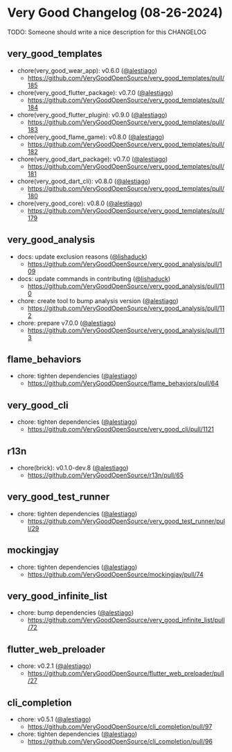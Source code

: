 # Very Good Changelog (08-26-2024)

TODO: Someone should write a nice description for this CHANGELOG

## very_good_templates
- chore(very_good_wear_app): v0.6.0 ([@alestiago](https://github.com/alestiago))
	- https://github.com/VeryGoodOpenSource/very_good_templates/pull/185
- chore(very_good_flutter_package): v0.7.0 ([@alestiago](https://github.com/alestiago))
	- https://github.com/VeryGoodOpenSource/very_good_templates/pull/184
- chore(very_good_flutter_plugin): v0.9.0 ([@alestiago](https://github.com/alestiago))
	- https://github.com/VeryGoodOpenSource/very_good_templates/pull/183
- chore(very_good_flame_game): v0.8.0 ([@alestiago](https://github.com/alestiago))
	- https://github.com/VeryGoodOpenSource/very_good_templates/pull/182
- chore(very_good_dart_package): v0.7.0 ([@alestiago](https://github.com/alestiago))
	- https://github.com/VeryGoodOpenSource/very_good_templates/pull/181
- chore(very_good_dart_cli): v0.8.0 ([@alestiago](https://github.com/alestiago))
	- https://github.com/VeryGoodOpenSource/very_good_templates/pull/180
- chore(very_good_core): v0.8.0 ([@alestiago](https://github.com/alestiago))
	- https://github.com/VeryGoodOpenSource/very_good_templates/pull/179

## very_good_analysis
- docs: update exclusion reasons ([@lishaduck](https://github.com/lishaduck))
	- https://github.com/VeryGoodOpenSource/very_good_analysis/pull/109
- docs: update commands in contributing ([@lishaduck](https://github.com/lishaduck))
	- https://github.com/VeryGoodOpenSource/very_good_analysis/pull/110
- chore: create tool to bump analysis version ([@alestiago](https://github.com/alestiago))
	- https://github.com/VeryGoodOpenSource/very_good_analysis/pull/112
- chore: prepare v7.0.0 ([@alestiago](https://github.com/alestiago))
	- https://github.com/VeryGoodOpenSource/very_good_analysis/pull/113

## flame_behaviors
- chore: tighten dependencies ([@alestiago](https://github.com/alestiago))
	- https://github.com/VeryGoodOpenSource/flame_behaviors/pull/64

## very_good_cli
- chore: tighten dependencies ([@alestiago](https://github.com/alestiago))
	- https://github.com/VeryGoodOpenSource/very_good_cli/pull/1121

## r13n
- chore(brick): v0.1.0-dev.8 ([@alestiago](https://github.com/alestiago))
	- https://github.com/VeryGoodOpenSource/r13n/pull/65

## very_good_test_runner
- chore: tighten dependencies ([@alestiago](https://github.com/alestiago))
	- https://github.com/VeryGoodOpenSource/very_good_test_runner/pull/29

## mockingjay
- chore: tighten dependencies ([@alestiago](https://github.com/alestiago))
	- https://github.com/VeryGoodOpenSource/mockingjay/pull/74

## very_good_infinite_list
- chore: bump dependencies ([@alestiago](https://github.com/alestiago))
	- https://github.com/VeryGoodOpenSource/very_good_infinite_list/pull/72

## flutter_web_preloader
- chore: v0.2.1 ([@alestiago](https://github.com/alestiago))
	- https://github.com/VeryGoodOpenSource/flutter_web_preloader/pull/27

## cli_completion
- chore: v0.5.1 ([@alestiago](https://github.com/alestiago))
	- https://github.com/VeryGoodOpenSource/cli_completion/pull/97
- chore: tighten dependencies ([@alestiago](https://github.com/alestiago))
	- https://github.com/VeryGoodOpenSource/cli_completion/pull/96
